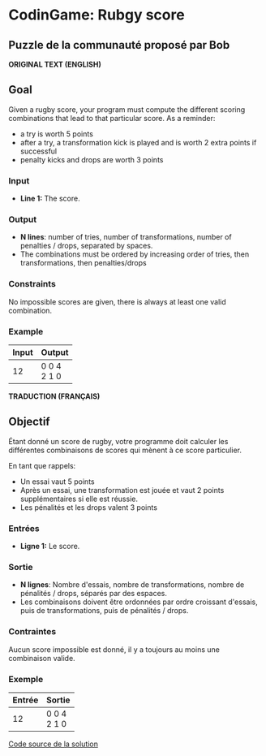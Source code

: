 # CodinGame: Rubgy score

## Puzzle de la communauté proposé par Bob

**ORIGINAL TEXT (ENGLISH)**

## Goal
Given a rugby score, your program must compute the different scoring combinations that lead to that particular score.
As a reminder:
- a try is worth 5 points
- after a try, a transformation kick is played and is worth 2 extra points if successful
- penalty kicks and drops are worth 3 points

### Input
- **Line 1:** The score.

### Output
- **N lines**: number of tries, number of transformations, number of penalties / drops, separated by spaces.
- The combinations must be ordered by increasing order of tries, then transformations, then penalties/drops

### Constraints
No impossible scores are given, there is always at least one valid combination.

### Example

Input | Output
------------ | -------------
12 | 0 0 4<br>2 1 0

**TRADUCTION (FRANÇAIS)**

## Objectif

Étant donné un score de rugby, votre programme doit calculer les différentes combinaisons de scores qui mènent à ce score particulier.

En tant que rappels:
- Un essai vaut 5 points
- Après un essai, une transformation est jouée et vaut 2 points supplémentaires si elle est réussie.
- Les pénalités et les drops valent 3 points


### Entrées
- **Ligne 1:** Le score.

### Sortie
- **N lignes**: Nombre d'essais, nombre de transformations, nombre de pénalités / drops, séparés par des espaces.
- Les combinaisons doivent être ordonnées par ordre croissant d'essais, puis de transformations, puis de pénalités / drops.

### Contraintes
Aucun score impossible est donné, il y a toujours au moins une combinaison valide.

### Exemple

Entrée | Sortie
------------ | -------------
12 | 0 0 4<br>2 1 0

[Code source de la solution](https://github.com/Kous92/CodinGame-Swift-FR-/tree/main/Puzzles%20classiques/Facile/Rugby%20score/rubgyScore.swift)